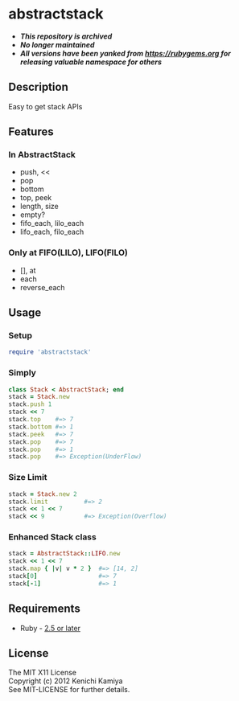 abstractstack
===============

* ***This repository is archived***
* ***No longer maintained***
* ***All versions have been yanked from https://rubygems.org for releasing valuable namespace for others***

Description
-----------

Easy to get stack APIs

Features
--------

### In AbstractStack

* push, <<
* pop
* bottom
* top, peek
* length, size
* empty?
* fifo_each, lilo_each
* lifo_each, filo_each

### Only at FIFO(LILO), LIFO(FILO)

* [], at
* each
* reverse_each

Usage
-----

### Setup

```ruby
require 'abstractstack'
```

### Simply

```ruby
class Stack < AbstractStack; end
stack = Stack.new
stack.push 1
stack << 7
stack.top    #=> 7
stack.bottom #=> 1
stack.peek   #=> 7
stack.pop    #=> 7
stack.pop    #=> 1
stack.pop    #=> Exception(UnderFlow)
```

### Size Limit

```ruby
stack = Stack.new 2
stack.limit          #=> 2
stack << 1 << 7
stack << 9           #=> Exception(Overflow)
```

### Enhanced Stack class

```ruby
stack = AbstractStack::LIFO.new
stack << 1 << 7
stack.map { |v| v * 2 }  #=> [14, 2]
stack[0]                 #=> 7
stack[-1]                #=> 1
```

Requirements
-------------

* Ruby - [2.5 or later](http://travis-ci.org/#!/kachick/abstractstack)

License
--------

The MIT X11 License  
Copyright (c) 2012 Kenichi Kamiya  
See MIT-LICENSE for further details.
